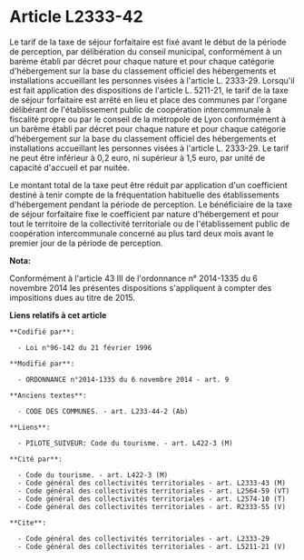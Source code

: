# Article L2333-42

Le tarif de la taxe de séjour forfaitaire est fixé avant le début de la période de perception, par délibération du conseil
municipal, conformément à un barème établi par décret pour chaque nature et pour chaque catégorie d'hébergement sur la base
du classement officiel des hébergements et installations accueillant les personnes visées à l'article L. 2333-29. Lorsqu'il
est fait application des dispositions de l'article L. 5211-21, le tarif de la taxe de séjour forfaitaire est arrêté en lieu
et place des communes par l'organe délibérant de l'établissement public de coopération intercommunale à fiscalité propre ou
par le conseil de la métropole de Lyon conformément à un barème établi par décret pour chaque nature et pour chaque catégorie
d'hébergement sur la base du classement officiel des hébergements et installations accueillant les personnes visées à
l'article L. 2333-29. Le tarif ne peut être inférieur à 0,2 euro, ni supérieur à 1,5 euro, par unité de capacité d'accueil et
par nuitée. 

Le montant total de la taxe peut être réduit par application d'un coefficient destiné à tenir compte de la fréquentation
habituelle des établissements d'hébergement pendant la période de perception. Le bénéficiaire de la taxe de séjour
forfaitaire fixe le coefficient par nature d'hébergement et pour tout le territoire de la collectivité territoriale ou de
l'établissement public de coopération intercommunale concerné au plus tard deux mois avant le premier jour de la période de
perception.

**Nota:**

Conformément à l'article 43 III de l'ordonnance n° 2014-1335 du 6 novembre 2014 les présentes dispositions s'appliquent à
compter des impositions dues au titre de 2015.

**Liens relatifs à cet article**

	**Codifié par**:

	  - Loi n°96-142 du 21 février 1996

	**Modifié par**:

	  - ORDONNANCE n°2014-1335 du 6 novembre 2014 - art. 9

	**Anciens textes**:

	  - CODE DES COMMUNES. - art. L233-44-2 (Ab)

	**Liens**:

	  - PILOTE_SUIVEUR: Code du tourisme. - art. L422-3 (M)

	**Cité par**:

	  - Code du tourisme. - art. L422-3 (M)
	  - Code général des collectivités territoriales - art. L2333-43 (M)
	  - Code général des collectivités territoriales - art. L2564-59 (VT)
	  - Code général des collectivités territoriales - art. L2574-10 (T)
	  - Code général des collectivités territoriales - art. R2333-55 (V)

	**Cite**:

	  - Code général des collectivités territoriales - art. L2333-29
	  - Code général des collectivités territoriales - art. L5211-21 (V)
